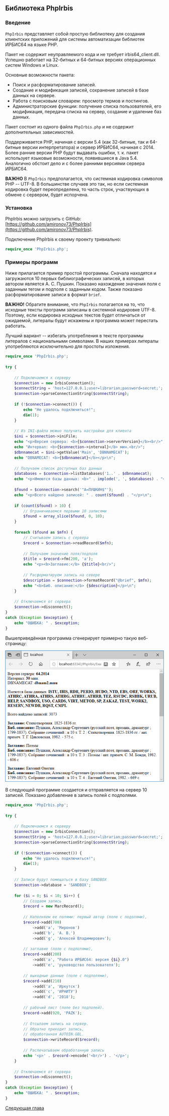 ## Библиотека PhpIrbis

### Введение

`PhpIrbis` представляет собой простую библиотеку для создания клиентских приложений для системы автоматизации библиотек ИРБИС64 на языке PHP.

Пакет не содержит неуправляемого кода и не требует irbis64_client.dll. Успешно работает на 32-битных и 64-битных версиях операционных систем Windows и Linux.

Основные возможности пакета:

* Поиск и расформатирование записей.
* Создание и модификация записей, сохранение записей в базе данных на сервере.
* Работа с поисковым словарем: просмотр термов и постингов.
* Администраторские функции: получение списка пользователей, его модификация, передача списка на сервер, создание и удаление баз данных.

Пакет состоит из одного файла `PhpIrbis.php` и не содержит дополнительных зависимостей.

Поддерживается PHP, начиная с версии 5.4 (как 32-битные, так и 64-битные версии интерпретатора) и сервер ИРБИС64, начиная с 2014. Более ранние версии PHP будут выдавать ошибки, т. к. пакет использует языковые возможности, появившиеся в Java 5.4. Аналогично обстоит дело и с более ранними версиями сервера ИРБИС64.

**ВАЖНО** В `PhpIrbis` предполагается, что системная кодировка символов PHP -- UTF-8. В большинстве случаев это так, но если системная кодировка будет переопределена, то часть строк, участвующих в обмене с сервером, будет испорчена.

### Установка

PhpIrbis можно загрузить с GitHub: [https://github.com/amironov73/PhpIrbis](https://github.com/amironov73/PhpIrbis).

Подключение PhpIrbis к своему проекту тривиально:

```php
require_once 'PhpIrbis.php';
```

### Примеры программ

Ниже прилагается пример простой программы. Сначала находятся и загружаются 10 первых библиографических записей, в которых автором является А. С. Пушкин. Показано нахождение значения поля с заданным тегом и подполя с заданным кодом. Также показано расформатирование записи в формат `brief`.

**ВАЖНО!** Обратите внимание, что `PhpIrbis` полагается на то, что исходные тексты программ записаны в системной кодировке UTF-8. Поэтому, если кодировка исходных текстов будет отличаться от ожидаемой, литералы будут искажены и программа может перестать работать.

Лучший вариант -- избегать употребления в тексте программы литералов с национальными символами. В наших примерах литералы употребляются исключительно для простоты изложения.

```php
require_once 'PhpIrbis.php';

try {

    // Подключаемся к серверу
    $connection = new IrbisConnection();
    $connectString = 'host=127.0.0.1;user=librarian;password=secret;';
    $connection->parseConnectionString($connectString);

    if (!$connection->connect()) {
        echo "Не удалось подключиться!";
        die(1);
    }

    // Из INI-файла можно получить настройки для клиента
    $ini = $connection->iniFile;
    echo "<p>Версия сервера: <b>{$connection->serverVersion}</b><br/>";
    echo "Интервал: <b>{$connection->interval}</b> мин.<br/>";
    $dbnnamecat = $ini->getValue('Main', 'DBNNAMECAT');
    echo "DBNAMECAT: <b>{$dbnnamecat}</b></p>\n";

    // Получаем список доступных баз данных
    $databases = $connection->listDatabases('1..' . $dbnnamecat);
    echo "<p>Имеются базы данных: <b>" . implode(', ', $databases) . "</b></p>\n";

    $found = $connection->search('"A=ПУШКИН$"');
    echo "<p>Всего найдено записей: " . count($found) . "</p>\n";

    if (count($found) > 10) {
        // Ограничиваемся первыми 10 записями
        $found = array_slice($found, 0, 10);
    }

    foreach ($found as $mfn) {
        // Считываем запись с сервера
        $record = $connection->readRecord($mfn);

        // Получаем значение поля/подполя
        $title = $record->fm(200, 'a');
        echo "<p><b>Заглавие:</b> {$title}<br/>";

        // Расформатируем запись на севере
        $description = $connection->formatRecord("@brief", $mfn);
        echo "<b>Биб. описание:</b> {$description}</p>\n";
    }

    // Отключаемся от сервера
    $connection->disconnect();
}
catch (Exception $exception) {
    echo "ОШИБКА: " . $exception;
}
```

Вышеприведённая программа сгенерирует примерно такую веб-страницу:

![example1](img/example1.png)

В следующей программе создается и отправляется на сервер 10 записей. Показано добавление в запись полей с подполями.

```php
require_once 'PhpIrbis.php';

try {

    // Подключаемся к серверу
    $connection = new IrbisConnection();
    $connectString = 'host=127.0.0.1;user=librarian;password=secret;';
    $connection->parseConnectionString($connectString);

    if (!$connection->connect()) {
        echo "Не удалось подключиться!";
        die(1);
    }

    // Записи будут помещаться в базу SANDBOX
    $connection->database = 'SANDBOX';

    for ($i = 0; $i < 10; $i++) {
        // Создаем запись
        $record = new MarcRecord();

        // Наполняем ее полями: первый автор (поле с подолями),
        $record->add(700)
            ->add('a', 'Миронов')
            ->add('b', 'А. В.')
            ->add('g', 'Алексей Владимирович');

        // заглавие (поле с подполями),
        $record->add(200)
            ->add('a', "Работа ИРБИС64: версия {$i}.0")
            ->add('e', 'руководство пользователя');

        // выходные данные (поле с подполями),
        $record->add(210)
            ->add('a', 'Иркутск')
            ->add('c', 'ИРНИТУ')
            ->add('d', '2018');

        // рабочий лист (поле без подполей).
        $record->add(920, 'PAZK');

        // Отсылаем запись на сервер.
        // Обратно приходит запись,
        // обработанная AUTOIN.GBL.
        $connection->writeRecord($record);

        // Распечатываем обработанную запись
        echo '<p>' . $record->encode('<br/>') . '</p>';
    }

    // Отключаемся от сервера
    $connection->disconnect();
}
catch (Exception $exception) {
    echo "ОШИБКА: " . $exception;
}
```

[Следующая глава](chapter2.md)

